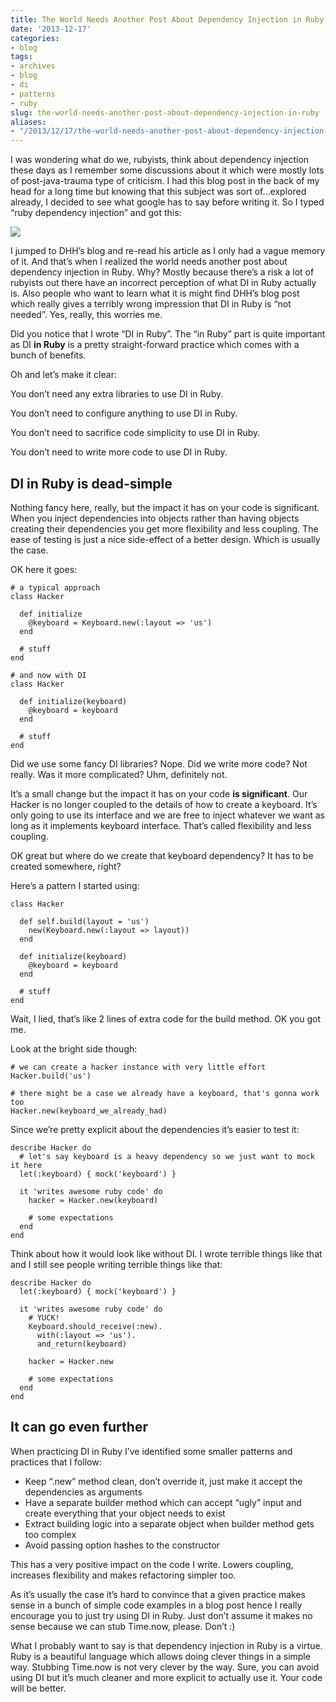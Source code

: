 ```yaml
---
title: The World Needs Another Post About Dependency Injection in Ruby
date: '2013-12-17'
categories:
- blog
tags:
- archives
- blog
- di
- patterns
- ruby
slug: the-world-needs-another-post-about-dependency-injection-in-ruby
aliases:
- "/2013/12/17/the-world-needs-another-post-about-dependency-injection-in-ruby"
---
```


I was wondering what do we, rubyists, think about dependency injection these days as I remember some discussions about it which were mostly lots of post-java-trauma type of criticism. I had this blog post in the back of my head for a long time but knowing that this subject was sort of…explored already, I decided to see what google has to say before writing it. So I typed “ruby dependency injection” and got this:

![](/assets/images/di-ruby-google-results.png)

I jumped to DHH’s blog and re-read his article as I only had a vague memory of it. And that’s when I realized the world needs another post about dependency injection in Ruby. Why? Mostly because there’s a risk a lot of rubyists out there have an incorrect perception of what DI in Ruby actually is. Also people who want to learn what it is might find DHH’s blog post which really gives a terribly wrong impression that DI in Ruby is “not needed”. Yes, really, this worries me.

Did you notice that I wrote “DI in Ruby”. The “in Ruby” part is quite important as DI **in Ruby** is a pretty straight-forward practice which comes with a bunch of benefits.

Oh and let’s make it clear:

You don’t need any extra libraries to use DI in Ruby.

You don’t need to configure anything to use DI in Ruby.

You don’t need to sacrifice code simplicity to use DI in Ruby.

You don’t need to write more code to use DI in Ruby.

## DI in Ruby is dead-simple

Nothing fancy here, really, but the impact it has on your code is significant. When you inject dependencies into objects rather than having objects creating their dependencies you get more flexibility and less coupling. The ease of testing is just a nice side-effect of a better design. Which is usually the case.

OK here it goes:

```generic
# a typical approach
class Hacker

  def initialize
    @keyboard = Keyboard.new(:layout => 'us')
  end

  # stuff
end

# and now with DI
class Hacker

  def initialize(keyboard)
    @keyboard = keyboard
  end

  # stuff
end

```

Did we use some fancy DI libraries? Nope. Did we write more code? Not really. Was it more complicated? Uhm, definitely not.

It’s a small change but the impact it has on your code **is significant**. Our Hacker is no longer coupled to the details of how to create a keyboard. It’s only going to use its interface and we are free to inject whatever we want as long as it implements keyboard interface. That’s called flexibility and less coupling.

OK great but where do we create that keyboard dependency? It has to be created somewhere, right?

Here’s a pattern I started using:

```generic
class Hacker

  def self.build(layout = 'us')
    new(Keyboard.new(:layout => layout))
  end

  def initialize(keyboard)
    @keyboard = keyboard
  end

  # stuff
end

```

Wait, I lied, that’s like 2 lines of extra code for the build method. OK you got me.

Look at the bright side though:

```generic
# we can create a hacker instance with very little effort
Hacker.build('us')

# there might be a case we already have a keyboard, that's gonna work too
Hacker.new(keyboard_we_already_had)

```

Since we’re pretty explicit about the dependencies it’s easier to test it:

```generic
describe Hacker do
  # let's say keyboard is a heavy dependency so we just want to mock it here
  let(:keyboard) { mock('keyboard') }

  it 'writes awesome ruby code' do
    hacker = Hacker.new(keyboard)

    # some expectations
  end
end

```

Think about how it would look like without DI. I wrote terrible things like that and I still see people writing terrible things like that:

```generic
describe Hacker do
  let(:keyboard) { mock('keyboard') }

  it 'writes awesome ruby code' do
    # YUCK!
    Keyboard.should_receive(:new).
      with(:layout => 'us').
      and_return(keyboard)

    hacker = Hacker.new

    # some expectations
  end
end

```

## It can go even further

When practicing DI in Ruby I’ve identified some smaller patterns and practices that I follow:

- Keep “.new” method clean, don’t override it, just make it accept the dependencies as arguments
- Have a separate builder method which can accept “ugly” input and create everything that your object needs to exist
- Extract building logic into a separate object when builder method gets too complex
- Avoid passing option hashes to the constructor

This has a very positive impact on the code I write. Lowers coupling, increases flexibility and makes refactoring simpler too.

As it’s usually the case it’s hard to convince that a given practice makes sense in a bunch of simple code examples in a blog post hence I really encourage you to just try using DI in Ruby. Just don’t assume it makes no sense because we can stub Time.now, please. Don’t :)

What I probably want to say is that dependency injection in Ruby is a virtue. Ruby is a beautiful language which allows doing clever things in a simple way. Stubbing Time.now is not very clever by the way. Sure, you can avoid using DI but it’s much cleaner and more explicit to actually use it. Your code will be better.
